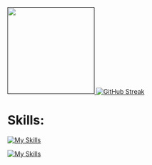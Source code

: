 <a href="">
<img height=195 src="https://github-readme-stats.vercel.app/api/top-langs?username=tamara-kostova&layout=compact&theme=dark&hide_border=true&langs_count=8&card_width=300" />
</a>
<a href="https://git.io/streak-stats"><img src="https://streak-stats.demolab.com?user=tamara-kostova&theme=dark&hide_border=true&date_format=j%20M%5B%20Y%5D&card_width=300&hide_current_streak=true&hide_longest_streak=true" alt="GitHub Streak" /></a>

# Skills:

[![My Skills](https://skillicons.dev/icons?i=python,java,cs,c,cpp,ts,js,angular,html,css)](https://skillicons.dev)


[![My Skills](https://skillicons.dev/icons?i=pytorch,tensorflow,fastapi,django,spring,dotnet,mysql,postgres,git,docker)](https://skillicons.dev)

